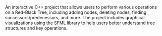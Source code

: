 An interactive C++ project that allows users to perform various operations on a Red-Black Tree, including adding nodes, deleting nodes, finding successors/predecessors, and more. The project includes graphical visualizations using the SFML library to help users better understand tree structures and key operations.
